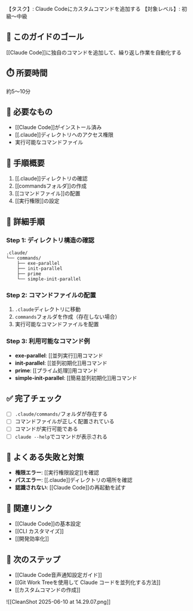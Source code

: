 【タスク】: Claude Codeにカスタムコマンドを追加する
【対象レベル】: 初級〜中級

## 🎯 このガイドのゴール
[[Claude Code]]に独自のコマンドを追加して、繰り返し作業を自動化する

## ⏱️ 所要時間
約5〜10分

## 🧰 必要なもの
- [[Claude Code]]がインストール済み
- [[.claude]]ディレクトリへのアクセス権限
- 実行可能なコマンドファイル

## 📝 手順概要
1. [[.claude]]ディレクトリの確認
2. [[commandsフォルダ]]の作成
3. [[コマンドファイル]]の配置
4. [[実行権限]]の設定

## 🔧 詳細手順

### Step 1: ディレクトリ構造の確認
```
.claude/
└── commands/
    ├── exe-parallel
    ├── init-parallel
    ├── prime
    └── simple-init-parallel
```

### Step 2: コマンドファイルの配置
1. `.claude`ディレクトリに移動
2. `commands`フォルダを作成（存在しない場合）
3. 実行可能なコマンドファイルを配置

### Step 3: 利用可能なコマンド例
- **exe-parallel**: [[並列実行]]用コマンド
- **init-parallel**: [[並列初期化]]用コマンド
- **prime**: [[プライム処理]]用コマンド
- **simple-init-parallel**: [[簡易並列初期化]]用コマンド

## ✅ 完了チェック
- [ ] `.claude/commands/`フォルダが存在する
- [ ] コマンドファイルが正しく配置されている
- [ ] コマンドが実行可能である
- [ ] `claude --help`でコマンドが表示される

## 🚨 よくある失敗と対策
- **権限エラー**: [[実行権限設定]]を確認
- **パスエラー**: [[.claude]]ディレクトリの場所を確認
- **認識されない**: [[Claude Code]]の再起動を試す

## 🔄 関連リンク
- [[Claude Code]]の基本設定
- [[CLI カスタマイズ]]
- [[開発効率化]]

## 🚀 次のステップ
- [[Claude Code音声通知設定ガイド]]
- [[Git Work Treeを使用して Claude コードを並列化する方法]]
- [[カスタムコマンドの作成]]

![[CleanShot 2025-06-10 at 14.29.07.png]]